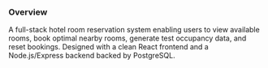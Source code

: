 ### Overview
A full-stack hotel room reservation system enabling users to view available rooms, book optimal nearby rooms, generate test occupancy data, and reset bookings. Designed with a clean React frontend and a Node.js/Express backend backed by PostgreSQL.
